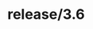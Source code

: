 ---
title: "release/3.6"
description: >
  release/3.6 CHANGELOG 汇总，最近发布版本: v3.6.14 , 时间: 2021-05-06
weight: -36
---